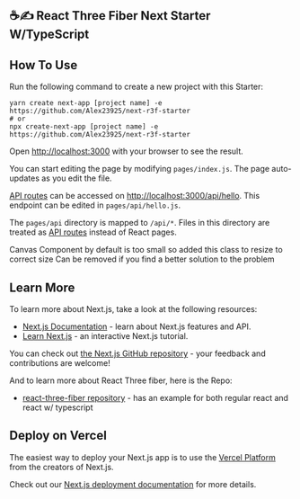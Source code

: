 ## ☕✍️ React Three Fiber Next Starter W/TypeScript 

## How To Use
Run the following command to create a new project with this Starter:

```
yarn create next-app [project name] -e https://github.com/Alex23925/next-r3f-starter
# or
npx create-next-app [project name] -e https://github.com/Alex23925/next-r3f-starter
```

Open [http://localhost:3000](http://localhost:3000) with your browser to see the result.

You can start editing the page by modifying `pages/index.js`. The page auto-updates as you edit the file.

[API routes](https://nextjs.org/docs/api-routes/introduction) can be accessed on [http://localhost:3000/api/hello](http://localhost:3000/api/hello). This endpoint can be edited in `pages/api/hello.js`.

The `pages/api` directory is mapped to `/api/*`. Files in this directory are treated as [API routes](https://nextjs.org/docs/api-routes/introduction) instead of React pages.

Canvas Component by default is too small so added this class to resize to correct size
Can be removed if you find a better solution to the problem

## Learn More

To learn more about Next.js, take a look at the following resources:

- [Next.js Documentation](https://nextjs.org/docs) - learn about Next.js features and API.
- [Learn Next.js](https://nextjs.org/learn) - an interactive Next.js tutorial.

You can check out [the Next.js GitHub repository](https://github.com/vercel/next.js/) - your feedback and contributions are welcome!

And to  learn more about React Three fiber, here is the Repo:

- [react-three-fiber repository](https://github.com/pmndrs/react-three-fiber) - has an example for both regular react and react w/ typescript

## Deploy on Vercel

The easiest way to deploy your Next.js app is to use the [Vercel Platform](https://vercel.com/import?utm_medium=default-template&filter=next.js&utm_source=create-next-app&utm_campaign=create-next-app-readme) from the creators of Next.js.

Check out our [Next.js deployment documentation](https://nextjs.org/docs/deployment) for more details.
